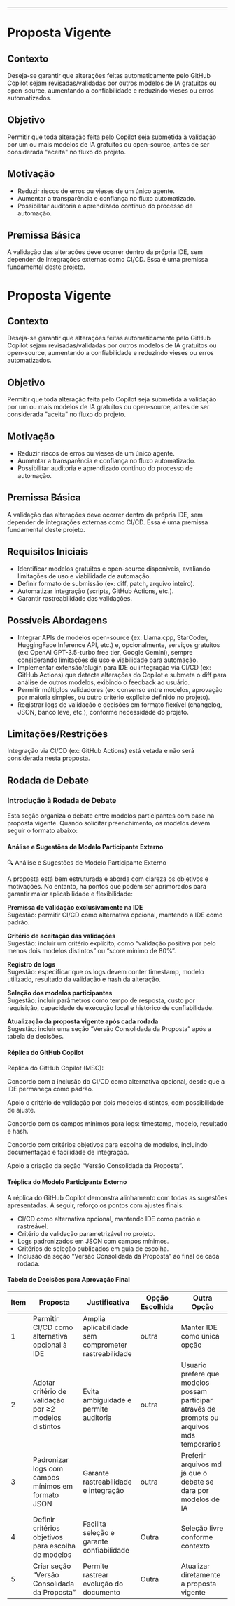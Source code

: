 ---

# Proposta Vigente

## Contexto

Deseja-se garantir que alterações feitas automaticamente pelo GitHub Copilot sejam revisadas/validadas por outros modelos de IA gratuitos ou open-source, aumentando a confiabilidade e reduzindo vieses ou erros automatizados.

## Objetivo

Permitir que toda alteração feita pelo Copilot seja submetida à validação por um ou mais modelos de IA gratuitos ou open-source, antes de ser considerada "aceita" no fluxo do projeto.

## Motivação

- Reduzir riscos de erros ou vieses de um único agente.
- Aumentar a transparência e confiança no fluxo automatizado.
- Possibilitar auditoria e aprendizado contínuo do processo de automação.

## Premissa Básica

A validação das alterações deve ocorrer dentro da própria IDE, sem depender de integrações externas como CI/CD. Essa é uma premissa fundamental deste projeto.


# Proposta Vigente

## Contexto

Deseja-se garantir que alterações feitas automaticamente pelo GitHub Copilot sejam revisadas/validadas por outros modelos de IA gratuitos ou open-source, aumentando a confiabilidade e reduzindo vieses ou erros automatizados.

## Objetivo

Permitir que toda alteração feita pelo Copilot seja submetida à validação por um ou mais modelos de IA gratuitos ou open-source, antes de ser considerada "aceita" no fluxo do projeto.

## Motivação

- Reduzir riscos de erros ou vieses de um único agente.
- Aumentar a transparência e confiança no fluxo automatizado.
- Possibilitar auditoria e aprendizado contínuo do processo de automação.

## Premissa Básica

A validação das alterações deve ocorrer dentro da própria IDE, sem depender de integrações externas como CI/CD. Essa é uma premissa fundamental deste projeto.

## Requisitos Iniciais

- Identificar modelos gratuitos e open-source disponíveis, avaliando limitações de uso e viabilidade de automação.
- Definir formato de submissão (ex: diff, patch, arquivo inteiro).
- Automatizar integração (scripts, GitHub Actions, etc.).
- Garantir rastreabilidade das validações.

## Possíveis Abordagens

- Integrar APIs de modelos open-source (ex: Llama.cpp, StarCoder, HuggingFace Inference API, etc.) e, opcionalmente, serviços gratuitos (ex: OpenAI GPT-3.5-turbo free tier, Google Gemini), sempre considerando limitações de uso e viabilidade para automação.
- Implementar extensão/plugin para IDE ou integração via CI/CD (ex: GitHub Actions) que detecte alterações do Copilot e submeta o diff para análise de outros modelos, exibindo o feedback ao usuário.
- Permitir múltiplos validadores (ex: consenso entre modelos, aprovação por maioria simples, ou outro critério explícito definido no projeto).
- Registrar logs de validação e decisões em formato flexível (changelog, JSON, banco leve, etc.), conforme necessidade do projeto.

## Limitações/Restrições

Integração via CI/CD (ex: GitHub Actions) está vetada e não será considerada nesta proposta.

## Rodada de Debate

### Introdução à Rodada de Debate

Esta seção organiza o debate entre modelos participantes com base na proposta vigente. Quando solicitar preenchimento, os modelos devem seguir o formato abaixo:

#### Análise e Sugestões de Modelo Participante Externo

🔍 Análise e Sugestões de Modelo Participante Externo

A proposta está bem estruturada e aborda com clareza os objetivos e motivações. No entanto, há pontos que podem ser aprimorados para garantir maior aplicabilidade e flexibilidade:

**Premissa de validação exclusivamente na IDE**  
Sugestão: permitir CI/CD como alternativa opcional, mantendo a IDE como padrão.

**Critério de aceitação das validações**  
Sugestão: incluir um critério explícito, como “validação positiva por pelo menos dois modelos distintos” ou “score mínimo de 80%”.

**Registro de logs**  
Sugestão: especificar que os logs devem conter timestamp, modelo utilizado, resultado da validação e hash da alteração.

**Seleção dos modelos participantes**  
Sugestão: incluir parâmetros como tempo de resposta, custo por requisição, capacidade de execução local e histórico de confiabilidade.

**Atualização da proposta vigente após cada rodada**  
Sugestão: incluir uma seção “Versão Consolidada da Proposta” após a tabela de decisões.

#### Réplica do GitHub Copilot

Réplica do GitHub Copilot (MSC):

Concordo com a inclusão do CI/CD como alternativa opcional, desde que a IDE permaneça como padrão.

Apoio o critério de validação por dois modelos distintos, com possibilidade de ajuste.

Concordo com os campos mínimos para logs: timestamp, modelo, resultado e hash.

Concordo com critérios objetivos para escolha de modelos, incluindo documentação e facilidade de integração.

Apoio a criação da seção “Versão Consolidada da Proposta”.

#### Tréplica do Modelo Participante Externo

A réplica do GitHub Copilot demonstra alinhamento com todas as sugestões apresentadas. A seguir, reforço os pontos com ajustes finais:

- CI/CD como alternativa opcional, mantendo IDE como padrão e rastreável.
- Critério de validação parametrizável no projeto.
- Logs padronizados em JSON com campos mínimos.
- Critérios de seleção publicados em guia de escolha.
- Inclusão da seção “Versão Consolidada da Proposta” ao final de cada rodada.

#### Tabela de Decisões para Aprovação Final

| Item | Proposta | Justificativa | Opção Escolhida | Outra Opção |
|------|----------|---------------|-----------------|-------------|
| 1    | Permitir CI/CD como alternativa opcional à IDE | Amplia aplicabilidade sem comprometer rastreabilidade | outra | Manter IDE como única opção |
| 2    | Adotar critério de validação por ≥2 modelos distintos | Evita ambiguidade e permite auditoria | outra | Usuario prefere que modelos possam participar através de prompts ou arquivos mds temporarios |
| 3    | Padronizar logs com campos mínimos em formato JSON | Garante rastreabilidade e integração | outra | Preferir arquivos md já que o debate se dara por modelos de IA |
| 4    | Definir critérios objetivos para escolha de modelos | Facilita seleção e garante confiabilidade | Outra | Seleção livre conforme contexto |
| 5    | Criar seção “Versão Consolidada da Proposta” | Permite rastrear evolução do documento | Outra | Atualizar diretamente a proposta vigente |
